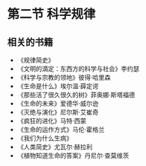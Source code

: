 # 第二节 科学规律

## 相关的书籍
* 《规律简史》
* 《文明的滴定：东西方的科学与社会》李约瑟
* 《科学与宗教的领地》彼得·哈里森
* 《生命是什么》埃尔温·薛定谔
* 《那些活了很久很久的树》菲奥娜·斯塔福德
* 《生命的未来》爱德华·威尔逊
* 《灭绝与演化》尼尔斯·艾崔奇
* 《疯狂的进化》马特·西蒙
* 《生命的运作方式》马伦·霍格兰
* 《我们为什么生病》
* 《人类简史》尤瓦尔·赫拉利
* 《植物知道生命的答案》丹尼尔·查莫维茨
